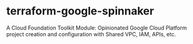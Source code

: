 # terraform-google-spinnaker
A Cloud Foundation Toolkit Module: Opinionated Google Cloud Platform project creation and configuration with Shared VPC, IAM, APIs, etc.



